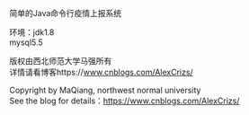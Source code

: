 简单的Java命令行疫情上报系统  

环境：jdk1.8  
      mysql5.5  
      
 

版权由西北师范大学马强所有  
详情请看博客https://www.cnblogs.com/AlexCrizs/


Copyright by MaQiang, northwest normal university  
See the blog for details：https://www.cnblogs.com/AlexCrizs/  
